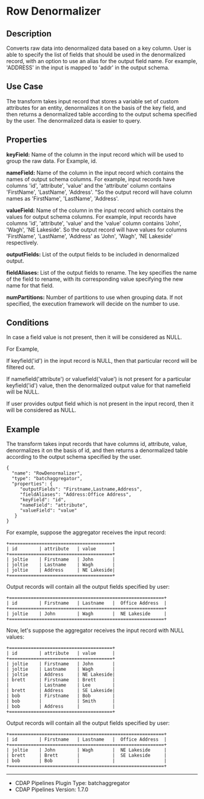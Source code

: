 # Row Denormalizer


Description
-----------
Converts raw data into denormalized data based on a key column. User is able to specify the list of fields that should be used in the denormalized record, with an option to use an alias for the output field name. For example, 'ADDRESS' in the input is mapped to 'addr' in the output schema. 

Use Case
--------
The transform takes input record that stores a variable set of custom attributes for an entity, denormalizes it on the basis of the key field, and then returns a denormalized table according to the output schema specified by the user.
The denormalized data is easier to query.

Properties
----------
**keyField:** Name of the column in the input record which will be used to group the raw data. For Example, id.

**nameField:** Name of the column in the input record which contains the names of output schema columns. For example,
 input records have columns 'id', 'attribute', 'value' and the 'attribute' column contains 'FirstName', 'LastName',
 'Address'.
  "So the output record will have column names as 'FirstName', 'LastName', 'Address'.

**valueField:** Name of the column in the input record which contains the values for output schema columns. For
example, input records have columns 'id', 'attribute', 'value' and the 'value' column contains 'John',
'Wagh', 'NE Lakeside'. So the output record will have values for columns 'FirstName', 'LastName', 'Address' as 'John', 'Wagh', 'NE Lakeside' respectively.

**outputFields:** List of the output fields to be included in denormalized output.

**fieldAliases:** List of the output fields to rename. The key specifies the name of the field to rename, with its corresponding value specifying the new name for that field.

**numPartitions:** Number of partitions to use when grouping data. If not specified, the execution framework will
decide on the number to use.

Conditions
----------
In case a field value is not present, then it will be considered as NULL.

For Example,

If keyfield('id') in the input record is NULL, then that particular record will be filtered out.

If namefield('attribute') or valuefield('value') is not present for a particular keyfield('id') value, then the
denormalized output value for that namefield will be NULL.

If user provides output field which is not present in the input record, then it will be considered as NULL.

Example
-------
The transform takes input records that have columns id, attribute, value, denormalizes it on the basis of
id, and then returns a denormalized table according to the output schema specified by the user.

    {
      "name": "RowDenormalizer",
      "type": "batchaggregator",
      "properties": {
         "outputFields": "Firstname,Lastname,Address",
         "fieldAliases": "Address:Office Address",
         "keyField": "id",
         "nameField": "attribute",
         "valueField": "value"
       }
    }

For example, suppose the aggregator receives the input record:

    +======================================+
    | id        | attribute   | value      |
    +======================================+
    | joltie    | Firstname   | John       |
    | joltie    | Lastname    | Wagh       |
    | joltie    | Address     | NE Lakeside|
    +======================================+

Output records will contain all the output fields specified by user:

    +=========================================================+
    | id        | Firstname   | Lastname   |  Office Address  |
    +=========================================================+
    | joltie    | John        | Wagh       |  NE Lakeside     |
    +=========================================================+


Now, let's suppose the aggregator receives the input record with NULL values:

    +======================================+
    | id        | attribute   | value      |
    +======================================+
    | joltie    | Firstname   | John       |
    | joltie    | Lastname    | Wagh       |
    | joltie    | Address     | NE Lakeside|
    | brett     | Firstname   | Brett      |
    |           | Lastname    | Lee        |
    | brett     | Address     | SE Lakeside|
    | bob       | Firstname   | Bob        |
    | bob       |             | Smith      |
    | bob       | Address     |            |
    +======================================+

Output records will contain all the output fields specified by user:

    +=========================================================+
    | id        | Firstname   | Lastname   |  Office Address  |
    +=========================================================+
    | joltie    | John        | Wagh       |  NE Lakeside     |
    | brett     | Brett       |            |  SE Lakeside     |
    | bob       | Bob         |            |                  |
    +=========================================================+

---
- CDAP Pipelines Plugin Type: batchaggregator
- CDAP Pipelines Version: 1.7.0
